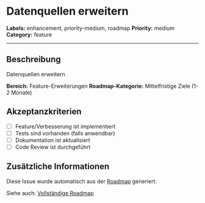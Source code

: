 # Datenquellen erweitern

**Labels:** enhancement, priority-medium, roadmap
**Priority:** medium
**Category:** feature

---

## Beschreibung

Datenquellen erweitern

**Bereich:** Feature-Erweiterungen
**Roadmap-Kategorie:** Mittelfristige Ziele (1-2 Monate)

## Akzeptanzkriterien

- [ ] Feature/Verbesserung ist implementiert
- [ ] Tests sind vorhanden (falls anwendbar)
- [ ] Dokumentation ist aktualisiert
- [ ] Code Review ist durchgeführt

## Zusätzliche Informationen

Diese Issue wurde automatisch aus der [Roadmap](../ROADMAP.md) generiert.

Siehe auch: [Vollständige Roadmap](../ROADMAP.md)